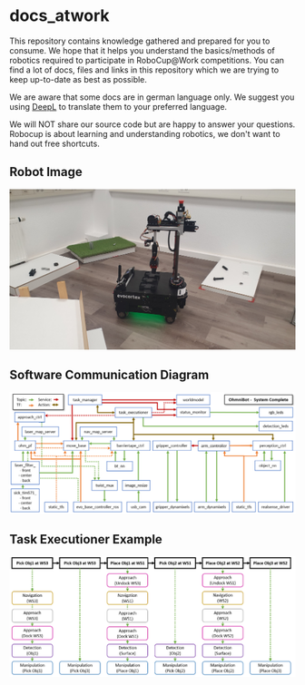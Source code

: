 # docs_atwork

This repository contains knowledge gathered and prepared for you to consume.
We hope that it helps you understand the basics/methods of robotics required to participate in RoboCup@Work competitions.
You can find a lot of docs, files and links in this repository which we are trying to keep up-to-date as best as possible.

We are aware that some docs are in german language only. 
We suggest you using [DeepL](https://www.deepl.com/translator) to translate them to your preferred language.

We will NOT share our source code but are happy to answer your questions.
Robocup is about learning and understanding robotics, we don't want to hand out free shortcuts.



## Robot Image

![](https://github.com/autonohm/docs_atwork/blob/main/images/ohmnibot_arena.jpg)

## Software Communication Diagram

![](https://github.com/autonohm/docs_atwork/blob/main/images/software_com_overview.PNG)

## Task Executioner Example

![](https://github.com/autonohm/docs_atwork/blob/main/images/example_states.PNG)
